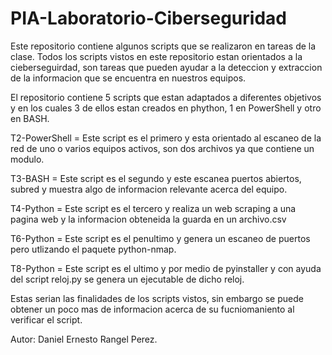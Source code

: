 # PIA-Laboratorio-Ciberseguridad

  Este repositorio contiene algunos scripts que se realizaron en tareas de la clase.
  Todos los scripts vistos en este repositorio estan orientados a la cieberseguirdad, son tareas que pueden ayudar a la deteccion y extraccion de la informacion que se     encuentra en nuestros equipos.

  El repositorio contiene 5 scripts que estan adaptados a diferentes objetivos y en los cuales 3 de ellos estan creados en phython, 1 en PowerShell y otro en BASH.
  
  T2-PowerShell = Este script es el primero y esta orientado al escaneo de la red de uno o varios equipos activos, son dos archivos ya que contiene un modulo.
  
  T3-BASH = Este script es el segundo y este escanea puertos abiertos, subred y muestra algo de informacion relevante acerca del equipo.
  
  T4-Python = Este script es el tercero y realiza un web scraping a una pagina web y la informacion obteneida la guarda en un archivo.csv
  
  T6-Python = Este script es el penultimo y genera un escaneo de puertos pero utlizando el paquete python-nmap.
  
  T8-Python = Este script es el ultimo y por medio de pyinstaller y con ayuda del script reloj.py se genera un ejecutable de dicho reloj.
  
  Estas serian las finalidades de los scripts vistos, sin embargo se puede obtener un poco mas de informacion acerca de su fucniomaniento al verificar el script.
  
  
  Autor: Daniel Ernesto Rangel Perez. 
  
